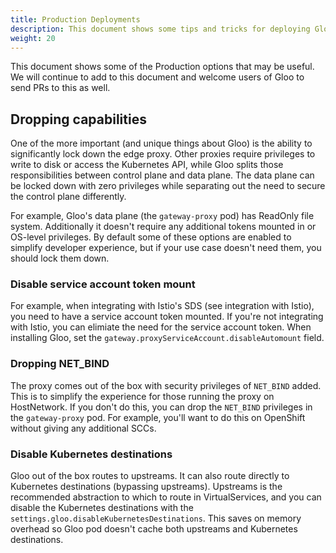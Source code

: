 ```yaml
---
title: Production Deployments
description: This document shows some tips and tricks for deploying Gloo into a production environment
weight: 20
---
```


This document shows some of the Production options that may be useful. We will continue to add to this document and welcome users of Gloo to send PRs to this as well.


## Dropping capabilities

One of the more important (and unique things about Gloo) is the ability to significantly lock down the edge proxy. Other proxies require privileges to write to disk or access the Kubernetes API, while Gloo splits those responsibilities between control plane and data plane. The data plane can be locked down with zero privileges while separating out the need to secure the control plane differently. 

For example, Gloo's data plane (the `gateway-proxy` pod) has ReadOnly file system. Additionally it doesn't require any additional tokens mounted in or OS-level privileges. By default some of these options are enabled to simplify developer experience, but if your use case doesn't need them, you should lock them down. 


### Disable service account token mount

For example, when integrating with Istio's SDS (see integration with Istio), you need to have a service account token mounted. If you're not integrating with Istio, you can elimiate the need for the service account token. When installing Gloo, set the `gateway.proxyServiceAccount.disableAutomount` field. 

### Dropping NET_BIND

The proxy comes out of the box with security privileges of `NET_BIND` added. This is to simplify the experience for those running the proxy on HostNetwork. If you don't do this, you can drop the `NET_BIND` privileges in the `gateway-proxy` pod. For example, you'll want to do this on OpenShift without giving any additional SCCs. 

### Disable Kubernetes destinations

Gloo out of the box routes to upstreams. It can also route directly to Kubernetes destinations (bypassing upstreams). Upstreams is the recommended abstraction to which to route in VirtualServices, and you can disable the Kubernetes destinations with the `settings.gloo.disableKubernetesDestinations`. This saves on memory overhead so Gloo pod doesn't cache both upstreams and Kubernetes destinations. 
